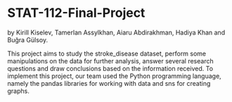 # STAT-112-Final-Project
by Kirill Kiselev, Tamerlan Assylkhan, Aiaru Abdirakhman, Hadiya Khan and Buğra Gülsoy.

This project aims to study the stroke_disease dataset, perform some manipulations on the data for further analysis, answer several research questions and draw conclusions based on the information received. To implement this project, our team used the Python programming language, namely the pandas libraries for working with data and sns for creating graphs.
